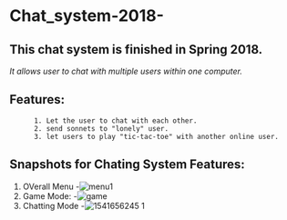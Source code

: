 # Chat_system-2018-
## This chat system is finished in Spring 2018. 

*It allows user to chat with multiple users within one computer.*

## Features: 
          1. Let the user to chat with each other.
          2. send sonnets to "lonely" user.
          3. let users to play "tic-tac-toe" with another online user.
      
          
          
## Snapshots for Chating System Features:
1. OVerall Menu
-![menu1](https://user-images.githubusercontent.com/36719612/48178870-f3b1ab80-e356-11e8-8fad-668792bd97df.jpg)
2. Game Mode:
-![game](https://user-images.githubusercontent.com/36719612/48179041-05e01980-e358-11e8-8ed5-003463251b63.jpg)
3. Chatting Mode
-![1541656245 1](https://user-images.githubusercontent.com/36719612/48180156-5e65e580-e35d-11e8-9358-3c44c87c0485.jpg)

